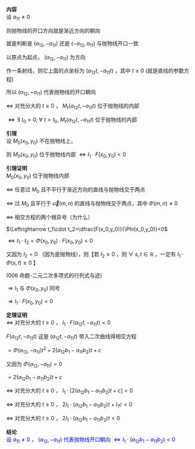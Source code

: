 **内容**  
设 $a_{11}\neq0$  
  
则抛物线的开口方向就是渐近方向的朝向  
  
就是判断是 $(a_{12},-a_{11})$ 还是 $(-a_{12},a_{11})$ 与抛物线开口一致  
  
以原点为起点， $(a_{12},-a_{11})$ 为方向  
  
作一条射线，则它上面的点坐标为 $(a_{12}t,-a_{11}t)$ ，其中 $t\geq0$ (就是直线的参数方程)  
  
所以 $(a_{12},-a_{11})$ 代表抛物线的开口朝向  
  
$\Leftrightarrow$ 对充分大的 $t\geq0$ ， $M_t(a_{12}t,-a_{11}t)$ 位于抛物线的内部  
  
$\Leftrightarrow\exists\ t_0>0,\ \forall\ t>t_0,\ M_t(a_{12}t,-a_{11}t)$ 位于抛物线的内部  
  
**引理**  
设 $M_0(x_0,y_0)$ 不在抛物线上，  
  
则 $M_0(x_0,y_0)$ 位于抛物线内部 $\Leftrightarrow I_1\cdot F(x_0,y_0)<0$  
  
**引理证明**  
$M_0(x_0,y_0)$ 位于抛物线内部  
  
$\Leftrightarrow$ 任意过 $M_0$ 且不平行于渐近方向的直线与抛物线交于两点  
  
$\Leftrightarrow$ 过 $M_0$ 且平行于 $\vec u(m,n)$ 的直线与抛物线交于两点，其中 $\Phi(m,n)\neq0$  
  
$\Leftrightarrow$ 相交方程的两个根异号（为什么）  
  
$\Leftrightarrow t_1\cdot t_2=\dfrac{F(x_0,y_0)}{\Phi(x_0,y_0)}<0$  
  
$\Leftrightarrow t_1\cdot t_2=\Phi(x_0,y_0)\cdot F(x_0,y_0)<0$  
  
又因为 $I_2=0$ （因为是抛物线），则【若 $I_2\geq0$ ，则 $\forall\ s,t\in\mathbb R$ ，一定有 $I_1\cdot\Phi(s,t)\geq0$ 】  
  
(006 命题-二元二次多项式的行列式与迹)  
  
$\Rightarrow I_1$ 与 $\Phi(x_0,y_0)$ 同号  
  
$\Rightarrow I_1\cdot F(x_0,y_0)<0$  
  
**定理证明**  
$\Leftrightarrow$ 对充分大的 $t\geq0$ ， $I_1\cdot F(a_{12}t,-a_{11}t)<0$  
  
$F(a_{12}t,-a_{11}t)$ 这是 $(a_{12}t,-a_{11}t)$ 带入二次曲线得相交方程  
  
$=\Phi(a_{12},-a_{11})t^2+2(a_{12}b_1-a_{11}b_2)t+c$  
  
又因为 $\Phi(a_{12},-a_{11})=0$  
  
$=2(a_{12}b_1-a_{11}b_2)t+c$  
  
$\Leftrightarrow$ 对充分大的 $t\geq0$ ， $I_1\cdot[2(a_{12}b_1-a_{11}b_2)t+c]<0$  
  
$\Leftrightarrow$ 对充分大的 $t\geq0$ ， $2I_1\cdot(a_{12}b_1-a_{11}b_2)t+I_1c<0$  
  
$\Leftrightarrow$ 对充分大的 $t\geq0$ ， $2I_1\cdot(a_{12}b_1-a_{11}b_2)t<0$  
  
**结论**  
<font color=blue>设 $a_{11}\neq0$ ， $(a_{12},-a_{11})$ 代表抛物线开口朝向 $\Leftrightarrow I_1\cdot(a_{12}b_1-a_{11}b_2)<0$</font>  
